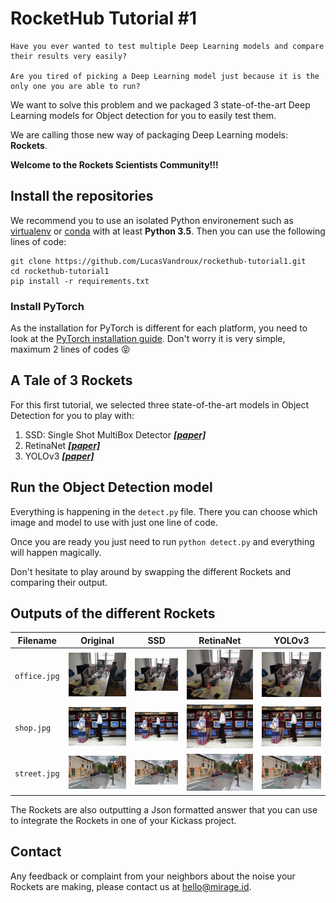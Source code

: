 # RocketHub Tutorial #1
    Have you ever wanted to test multiple Deep Learning models and compare their results very easily?

    Are you tired of picking a Deep Learning model just because it is the only one you are able to run?

We want to solve this problem and we packaged 3 state-of-the-art Deep Learning models for Object detection for you to easily test them.

We are calling those new way of packaging Deep Learning models: __Rockets__.

__Welcome to the Rockets Scientists Community!!!__

## Install the repositories
We recommend you to use an isolated Python environement such as [virtualenv](https://virtualenv.pypa.io/en/latest/) or [conda](https://docs.conda.io/en/latest/) with at least __Python 3.5__. Then you can use the following lines of code:
```
git clone https://github.com/LucasVandroux/rockethub-tutorial1.git
cd rockethub-tutorial1
pip install -r requirements.txt
```
### Install PyTorch
As the installation for PyTorch is different for each platform, you need to look at the [PyTorch installation guide](https://pytorch.org/get-started/locally/). Don't worry it is very simple, maximum 2 lines of codes :stuck_out_tongue_closed_eyes:

## A Tale of 3 Rockets
For this first tutorial, we selected three state-of-the-art models in Object Detection for you to play with:
1. SSD: Single Shot MultiBox Detector ___[[paper]](https://arxiv.org/pdf/1512.02325.pdf)___
2. RetinaNet ___[[paper]](https://arxiv.org/pdf/1708.02002.pdf)___
3. YOLOv3 ___[[paper]](https://pjreddie.com/media/files/papers/YOLOv3.pdf)___

## Run the Object Detection model
Everything is happening in the `detect.py` file. There you can choose which image and model to use with just one line of code.

Once you are ready you just need to run `python detect.py` and everything will happen magically.

Don't hesitate to play around by swapping the different Rockets and comparing their output.

## Outputs of the different Rockets
| Filename | Original | SSD | RetinaNet | YOLOv3 |
|----------|----------|-----------|-----|--------|
| `office.jpg` | ![image-original-office](images/office.jpg) | ![image-ssd-office](images/detections/ssd/office.jpg) | ![image-retinanet-office](images/detections/retinanet/office.jpg)|![image-yolov3-office](images/detections/yolov3/office.jpg)|
|`shop.jpg`|![image-original-shop](images/shop.jpg)|![image-ssd-shop](images/detections/ssd/shop.jpg)|![image-retinanet-shop](images/detections/retinanet/shop.jpg)|![image-yolov3-shop](images/detections/yolov3/shop.jpg)|
|`street.jpg`|![image-original-street](images/street.jpg)|![image-ssd-street](images/detections/ssd/street.jpg)|![image-retinanet-street](images/detections/retinanet/street.jpg)|![image-yolov3-street](images/detections/yolov3/street.jpg)|

The Rockets are also outputting a Json formatted answer that you can use to integrate the Rockets in one of your Kickass project.

## Contact
Any feedback or complaint from your neighbors about the noise your Rockets are making, please contact us at [hello@mirage.id](mailto:hello@mirage.id). 
